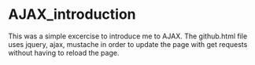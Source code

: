 AJAX_introduction
=================

This was a simple excercise to introduce me to AJAX. The github.html file uses jquery, ajax, mustache in order to update the page with get requests without having to reload the page. 
